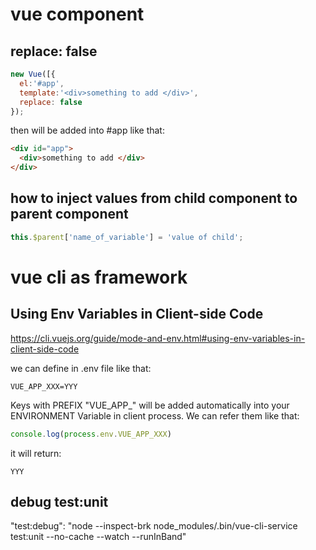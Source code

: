 # vue component
## replace: false

```js
new Vue([{
  el:'#app',
  template:'<div>something to add </div>',
  replace: false
});
```

then will be added into #app like that:

```html
<div id="app">
  <div>something to add </div>
</div>
```


## how to inject values from child component to parent component

```javascript
this.$parent['name_of_variable'] = 'value of child';
```


# vue cli as framework
## Using Env Variables in Client-side Code
https://cli.vuejs.org/guide/mode-and-env.html#using-env-variables-in-client-side-code

we can define in .env file like that:
```.env
VUE_APP_XXX=YYY
```
Keys with PREFIX "VUE_APP_" will be added automatically into your ENVIRONMENT Variable in client process. We can refer them like that:
```js
console.log(process.env.VUE_APP_XXX)
```
it will return:
```
YYY
```



## debug test:unit
"test:debug": "node --inspect-brk node_modules/.bin/vue-cli-service test:unit --no-cache --watch --runInBand"

